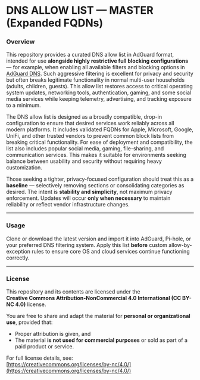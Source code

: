# DNS ALLOW LIST — MASTER (Expanded FQDNs)

### Overview

This repository provides a curated DNS allow list in AdGuard format, intended for use **alongside highly restrictive full blocking configurations** — for example, when enabling all available filters and blocking options in [AdGuard DNS](https://adguard-dns.io). Such aggressive filtering is excellent for privacy and security but often breaks legitimate functionality in normal multi-user households (adults, children, guests). This allow list restores access to critical operating system updates, networking tools, authentication, gaming, and some social media services while keeping telemetry, advertising, and tracking exposure to a minimum.

The DNS allow list is designed as a broadly compatible, drop-in configuration to ensure that desired services work reliably across all modern platforms. It includes validated FQDNs for Apple, Microsoft, Google, UniFi, and other trusted vendors to prevent common block lists from breaking critical functionality. For ease of deployment and compatibility, the list also includes popular social media, gaming, file-sharing, and communication services. This makes it suitable for environments seeking balance between usability and security without requiring heavy customization.

Those seeking a tighter, privacy-focused configuration should treat this as a **baseline** — selectively removing sections or consolidating categories as desired. The intent is **stability and simplicity**, not maximum privacy enforcement. Updates will occur **only when necessary** to maintain reliability or reflect vendor infrastructure changes.

---

### Usage

Clone or download the latest version and import it into AdGuard, Pi-hole, or your preferred DNS filtering system. Apply this list **before** custom allow-by-exception rules to ensure core OS and cloud services continue functioning correctly.

---

### License

This repository and its contents are licensed under the  
**Creative Commons Attribution-NonCommercial 4.0 International (CC BY-NC 4.0)** license.

You are free to share and adapt the material for **personal or organizational use**, provided that:
- Proper attribution is given, and  
- The material **is not used for commercial purposes** or sold as part of a paid product or service.  

For full license details, see:  
[https://creativecommons.org/licenses/by-nc/4.0/](https://creativecommons.org/licenses/by-nc/4.0/)
